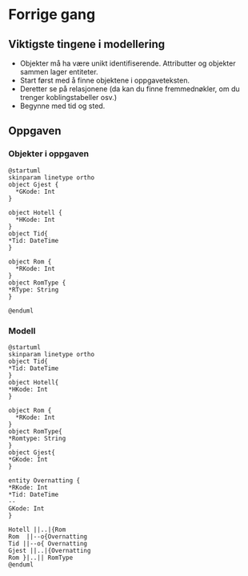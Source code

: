 ```table-of-contents
```
# Forrige gang
## Viktigste tingene i modellering
- Objekter må ha være unikt identifiserende. Attributter og objekter sammen lager entiteter. 
- Start først med å finne objektene i oppgaveteksten.
- Deretter se på relasjonene (da kan du finne fremmednøkler, om du trenger koblingstabeller osv.)
- Begynne med tid og sted.
## Oppgaven
### Objekter i oppgaven
```plantuml
@startuml
skinparam linetype ortho
object Gjest {
  *GKode: Int
}

object Hotell {
  *HKode: Int
}
object Tid{
*Tid: DateTime
}

object Rom {
  *RKode: Int
}
object RomType {
*RType: String
}

@enduml
```
### Modell
```plantuml
@startuml
skinparam linetype ortho
object Tid{
*Tid: DateTime
}
object Hotell{
*HKode: Int
}

object Rom {
  *RKode: Int
}
object RomType{
*Romtype: String
}
object Gjest{
*GKode: Int
}

entity Overnatting {
*RKode: Int
*Tid: DateTime
--
GKode: Int
}

Hotell ||..|{Rom
Rom  ||--o{Overnatting
Tid ||--o{ Overnatting
Gjest ||..|{Overnatting
Rom }|..|| RomType
@enduml
```
